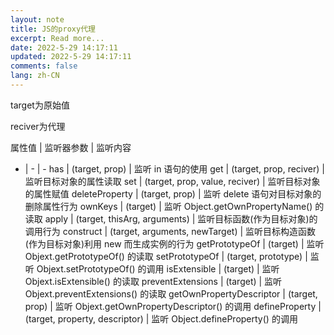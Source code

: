 ```yaml
---
layout: note
title: JS的proxy代理
excerpt: Read more...
date: 2022-5-29 14:17:11
updated: 2022-5-29 14:17:11
comments: false
lang: zh-CN
---
```


target为原始值

reciver为代理


属性值 | 监听器参数 | 监听内容
- | - | -
has	| (target, prop)	| 监听 in 语句的使用
get	| (target, prop, reciver)	| 监听目标对象的属性读取
set	| (target, prop, value, reciver)	| 监听目标对象的属性赋值
deleteProperty	| (target, prop)	| 监听 delete 语句对目标对象的删除属性行为
ownKeys	| (target)	| 监听 Object.getOwnPropertyName() 的读取
apply	| (target, thisArg, arguments)	| 监听目标函数(作为目标对象)的调用行为
construct	| (target, arguments, newTarget)	| 监听目标构造函数(作为目标对象)利用 new 而生成实例的行为
getPrototypeOf	| (target)	| 监听 Objext.getPrototypeOf() 的读取
setPrototypeOf	| (target, prototype)	| 监听 Objext.setPrototypeOf() 的调用
isExtensible	| (target)	| 监听 Objext.isExtensible() 的读取
preventExtensions	| (target)	| 监听 Objext.preventExtensions() 的读取
getOwnPropertyDescriptor	| (target, prop)	| 监听 Objext.getOwnPropertyDescriptor() 的调用
defineProperty	| (target, property, descriptor)	| 监听 Object.defineProperty() 的调用
  